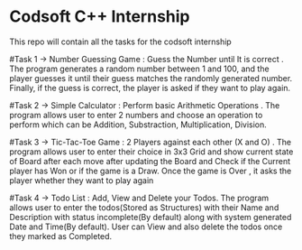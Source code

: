 # Codsoft C++ Internship
This repo will contain all the tasks for the codsoft internship


#Task 1 -> Number Guessing Game : Guess the Number until It is correct . The program generates a random number between 1 and 100, and the player guesses it until their guess matches the randomly generated number. Finally, if the guess is correct, the player is asked if they want to play again.

#Task 2 -> Simple Calculator : Perform basic Arithmetic Operations . The program allows user to enter 2 numbers and choose an operation to perform which can be Addition, Substraction, Multiplication, Division.

#Task 3 -> Tic-Tac-Toe Game : 2 Players against each other (X and O) . The program allows user to enter their choice in 3x3 Grid and show current state of Board after each move after updating the Board and Check if the Current player has Won or if the game is a Draw. Once the game is Over , it asks the player whether they want to play again

#Task 4 -> Todo List : Add, View and Delete your Todos. The program allows user to enter the todos(Stored as Structures) with their Name and Description with status incomplete(By default) along with system generated Date and Time(By default). User can View and also delete the todos once they marked as Completed.
